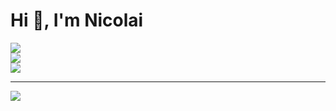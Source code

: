 <h1>Hi 👋, I'm Nicolai</h1>

![](https://github-readme-stats.vercel.app/api?username=NicolaiDybro&theme=dracula&hide_border=false&include_all_commits=true&count_private=true)<br/>
![](https://github-readme-streak-stats.herokuapp.com/?user=NicolaiDybro&theme=dracula&hide_border=false)<br/>
![](https://github-readme-stats.vercel.app/api/top-langs/?username=NicolaiDybro&theme=dracula&hide_border=false&include_all_commits=true&count_private=true&layout=compact)

---
[![](https://visitcount.itsvg.in/api?id=NicolaiDybro&icon=1&color=1)](https://visitcount.itsvg.in)
